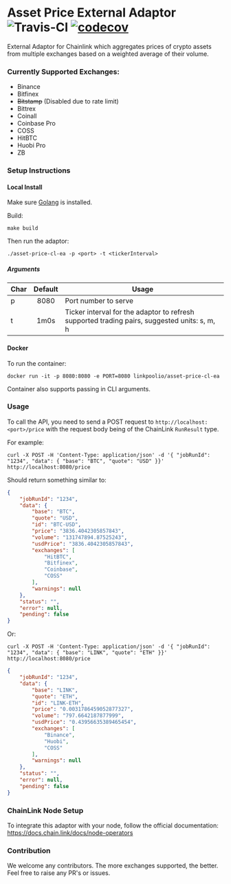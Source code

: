 # Asset Price External Adaptor ![Travis-CI](https://travis-ci.org/linkpoolio/asset-price-cl-ea.svg?branch=master) [![codecov](https://codecov.io/gh/linkpoolio/asset-price-cl-ea/branch/master/graph/badge.svg)](https://codecov.io/gh/linkpoolio/asset-price-cl-ea)
External Adaptor for Chainlink which aggregates prices of crypto assets from multiple exchanges based on a weighted average of their volume.

### Currently Supported Exchanges:

- Binance
- Bitfinex
- ~~Bitstamp~~ (Disabled due to rate limit)
- Bittrex
- Coinall
- Coinbase Pro
- COSS
- HitBTC
- Huobi Pro
- ZB

### Setup Instructions
#### Local Install
Make sure [Golang](https://golang.org/pkg/) is installed.

Build:
```
make build
```

Then run the adaptor:
```
./asset-price-cl-ea -p <port> -t <tickerInterval>
```

##### Arguments

| Char   | Default  | Usage |
| ------ |:--------:| ----- |
| p      | 8080     | Port number to serve |
| t      | 1m0s     | Ticker interval for the adaptor to refresh supported trading pairs, suggested units: s, m, h |

#### Docker
To run the container:
```
docker run -it -p 8080:8080 -e PORT=8080 linkpoolio/asset-price-cl-ea
```

Container also supports passing in CLI arguments.

### Usage

To call the API, you need to send a POST request to `http://localhost:<port>/price` with the request body being of the ChainLink `RunResult` type.

For example:
```
curl -X POST -H 'Content-Type: application/json' -d '{ "jobRunId": "1234", "data": { "base": "BTC", "quote": "USD" }}' http://localhost:8080/price
```
Should return something similar to:
```json
{
    "jobRunId": "1234",
    "data": {
        "base": "BTC",
        "quote": "USD",
        "id": "BTC-USD",
        "price": "3836.4042305857843",
        "volume": "131747894.87525243",
        "usdPrice": "3836.4042305857843",
        "exchanges": [
            "HitBTC",
            "Bitfinex",
            "Coinbase",
            "COSS"
        ],
        "warnings": null
    },
    "status": "",
    "error": null,
    "pending": false
}
```

Or:
```
curl -X POST -H 'Content-Type: application/json' -d '{ "jobRunId": "1234", "data": { "base": "LINK", "quote": "ETH" }}' http://localhost:8080/price
```
```json
{
    "jobRunId": "1234",
    "data": {
        "base": "LINK",
        "quote": "ETH",
        "id": "LINK-ETH",
        "price": "0.0031786459052877327",
        "volume": "797.6642187877999",
        "usdPrice": "0.43956635389465454",
        "exchanges": [
            "Binance",
            "Huobi",
            "COSS"
        ],
        "warnings": null
    },
    "status": "",
    "error": null,
    "pending": false
}
```

### ChainLink Node Setup

To integrate this adaptor with your node, follow the official documentation:
https://docs.chain.link/docs/node-operators

### Contribution
We welcome any contributors. The more exchanges supported, the better. Feel free to raise any PR's or issues.

